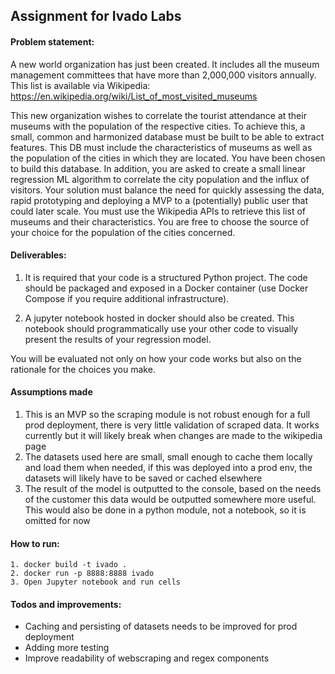## Assignment for Ivado Labs

#### Problem statement:

A new world organization has just been created. It includes all the museum management committees that have more than 2,000,000 visitors annually.  This list is available via Wikipedia: https://en.wikipedia.org/wiki/List_of_most_visited_museums

This new organization wishes to correlate the tourist attendance at their museums with the population of the respective cities. To achieve this, a small, common and harmonized database must be built to be able to extract features. This DB must include the characteristics of museums as well as the population of the cities in which they are located. You have been chosen to build this database. In addition, you are asked to create a small linear regression ML algorithm to correlate the city population and the influx of visitors.  Your solution must balance the need for quickly assessing the data, rapid prototyping and deploying a MVP to a (potentially) public user that could later scale. You must use the Wikipedia APIs to retrieve this list of museums and their characteristics. You are free to choose the source of your choice for the population of the cities concerned.

#### Deliverables:
1. It is required that your code is a structured Python project. The code should be packaged and exposed in a Docker container (use Docker Compose if you require additional infrastructure).

2. A jupyter notebook hosted in docker should also be created. This notebook should  programmatically use your other code to visually present the results of your regression model.

You will be evaluated not only on how your code works but also on the rationale for the choices you make. 

#### Assumptions made
1. This is an MVP so the scraping module is not robust enough for a full prod deployment, there is very little validation of scraped data. It works currently but it will likely break when changes are made to the wikipedia page
2. The datasets used here are small, small enough to cache them locally and load them when needed, if this was deployed into a prod env, the datasets will likely have to be saved or cached elsewhere
3. The result of the model is outputted to the console, based on the needs of the customer this data would be outputted somewhere more useful. This would also be done in a python module, not a notebook, so it is omitted for now 

#### How to run:
```
1. docker build -t ivado .
2. docker run -p 8888:8888 ivado
3. Open Jupyter notebook and run cells
```

#### Todos and improvements:
- Caching and persisting of datasets needs to be improved for prod deployment
- Adding more testing
- Improve readability of webscraping and regex components